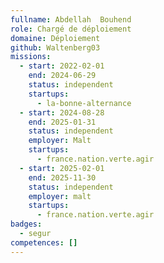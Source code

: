 ```yaml
---
fullname: Abdellah  Bouhend
role: Chargé de déploiement
domaine: Déploiement
github: Waltenberg03
missions:
  - start: 2022-02-01
    end: 2024-06-29
    status: independent
    startups:
      - la-bonne-alternance
  - start: 2024-08-28
    end: 2025-01-31
    status: independent
    employer: Malt
    startups:
      - france.nation.verte.agir
  - start: 2025-02-01
    end: 2025-11-30
    status: independent
    employer: malt
    startups:
      - france.nation.verte.agir
badges:
  - segur
competences: []
---
```

